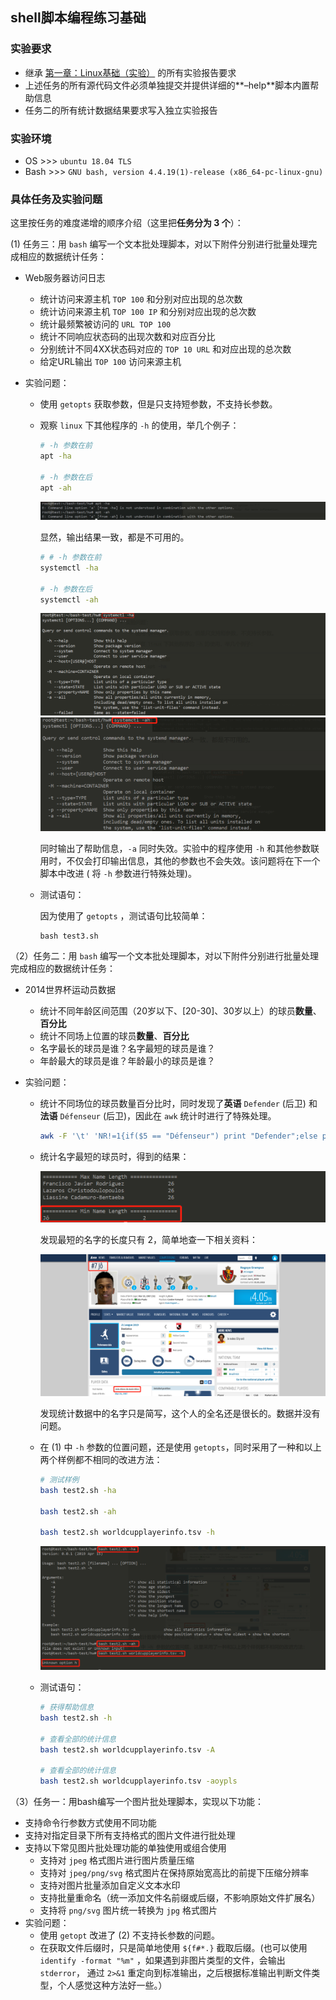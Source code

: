## shell脚本编程练习基础

### 实验要求

- 继承 [第一章：Linux基础（实验）](http://sec.cuc.edu.cn/huangwei/course/LinuxSysAdmin/chap0x01.exp.md.html) 的所有实验报告要求
- 上述任务的所有源代码文件必须单独提交并提供详细的**–help**脚本内置帮助信息
- 任务二的所有统计数据结果要求写入独立实验报告



### 实验环境

- OS  >>>  `ubuntu 18.04 TLS`
- Bash  >>>  `GNU bash, version 4.4.19(1)-release (x86_64-pc-linux-gnu)`



### 具体任务及实验问题

这里按任务的难度递增的顺序介绍（这里把**任务分为 3 个**）：

(1) 任务三：用 `bash` 编写一个文本批处理脚本，对以下附件分别进行批量处理完成相应的数据统计任务： 

- Web服务器访问日志
  - 统计访问来源主机 `TOP 100` 和分别对应出现的总次数
  - 统计访问来源主机 `TOP 100 IP` 和分别对应出现的总次数
  - 统计最频繁被访问的 `URL TOP 100`
  - 统计不同响应状态码的出现次数和对应百分比
  - 分别统计不同4XX状态码对应的 `TOP 10 URL` 和对应出现的总次数
  - 给定URL输出 `TOP 100` 访问来源主机

- 实验问题：

  - 使用 `getopts` 获取参数，但是只支持短参数，不支持长参数。

  - 观察 `linux` 下其他程序的 `-h` 的使用，举几个例子：

    ```bash
    # -h 参数在前
    apt -ha
    
    # -h 参数在后
    apt -ah
    ```

    ![apt](image/apt.jpg)

    显然，输出结果一致，都是不可用的。

    ```bash
    # # -h 参数在前
    systemctl -ha
    
    # -h 参数在后
    systemctl -ah
    ```

    ![system-ha](image/system-ha.jpg)
    ![system-ah](image/system-ah.jpg)

    同时输出了帮助信息，`-a` 同时失效。实验中的程序使用 `-h` 和其他参数联用时，不仅会打印输出信息，其他的参数也不会失效。该问题将在下一个脚本中改进 ( 将 `-h` 参数进行特殊处理)。

  

  - 测试语句：

    因为使用了 `getopts` ，测试语句比较简单：

    ```
    bash test3.sh
    ```

    

（2）任务二：用 `bash` 编写一个文本批处理脚本，对以下附件分别进行批量处理完成相应的数据统计任务： 

- 2014世界杯运动员数据

  - 统计不同年龄区间范围（20岁以下、[20-30]、30岁以上）的球员**数量**、**百分比**
  - 统计不同场上位置的球员**数量**、**百分比**
  - 名字最长的球员是谁？名字最短的球员是谁？
  - 年龄最大的球员是谁？年龄最小的球员是谁？

- 实验问题：

  - 统计不同场位的球员数量百分比时，同时发现了**英语** `Defender` (后卫) 和 **法语** `Défenseur` (后卫)，因此在 `awk` 统计时进行了特殊处理。

    ```bash
    awk -F '\t' 'NR!=1{if($5 == "Défenseur") print "Defender";else print $5}' $filename
    ```

  - 统计名字最短的球员时，得到的结果：

    ![min_name](image/min_name.jpg)

    

    发现最短的名字的长度只有 2，简单地查一下相关资料：

    ![j](image/j.jpg)

    发现统计数据中的名字只是简写，这个人的全名还是很长的。数据并没有问题。

  - 在 (1) 中 `-h`  参数的位置问题，还是使用 `getopts`，同时采用了一种和以上两个样例都不相同的改进方法：

    ```bash
    # 测试样例
    bash test2.sh -ha
    
    bash test2.sh -ah
    
    bash test2.sh worldcupplayerinfo.tsv -h
    ```

    ![test2](image/test2.jpg)

  - 测试语句：

    ```bash
    # 获得帮助信息
    bash test2.sh -h
    
    # 查看全部的统计信息
    bash test2.sh worldcupplayerinfo.tsv -A
    
    # 查看全部的统计信息
    bash test2.sh worldcupplayerinfo.tsv -aoypls
    ```


（3）任务一：用bash编写一个图片批处理脚本，实现以下功能：

- 支持命令行参数方式使用不同功能
- 支持对指定目录下所有支持格式的图片文件进行批处理
- 支持以下常见图片批处理功能的单独使用或组合使用
  - 支持对 `jpeg` 格式图片进行图片质量压缩
  - 支持对 `jpeg/png/svg` 格式图片在保持原始宽高比的前提下压缩分辨率
  - 支持对图片批量添加自定义文本水印
  - 支持批量重命名（统一添加文件名前缀或后缀，不影响原始文件扩展名）
  - 支持将 `png/svg` 图片统一转换为 `jpg` 格式图片
- 实验问题：
  - 使用 `getopt` 改进了 (2) 不支持长参数的问题。
  - 在获取文件后缀时，只是简单地使用 `${f#*.}`  截取后缀。(也可以使用 `identify -format "%m"` ，如果遇到非图片类型的文件，会输出 `stderror`，  通过 `2>&1` 重定向到标准输出，之后根据标准输出判断文件类型，个人感觉这种方法好一些。）

